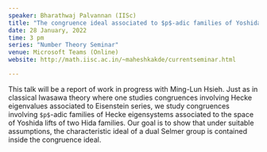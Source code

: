 ```yaml
---
speaker: Bharathwaj Palvannan (IISc)
title: "The congruence ideal associated to $p$-adic families of Yoshida lifts"
date: 28 January, 2022
time: 3 pm
series: "Number Theory Seminar"
venue: Microsoft Teams (Online)
website: http://math.iisc.ac.in/~maheshkakde/currentseminar.html

---
```


This talk will be a report of work in progress with Ming-Lun Hsieh. Just as in classical Iwasawa theory where one studies congruences involving Hecke eigenvalues associated to Eisenstein series, we study congruences involving `$p$`-adic families of Hecke eigensystems associated to the space of Yoshida lifts of two Hida families. Our goal is to show that under suitable assumptions, the characteristic ideal of a dual Selmer group is contained inside the congruence ideal. 
